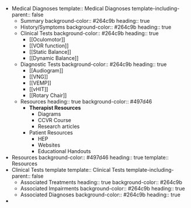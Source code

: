 - Medical Diagnoses
  template:: Medical Diagnoses
  template-including-parent:: false
	- Summary
	  background-color:: #264c9b
	  heading:: true
	- History/Symptoms
	  background-color:: #264c9b
	  heading:: true
	- Clinical Tests
	  background-color:: #264c9b
	  heading:: true
		- [[Oculomotor]]
		- [[VOR function]]
		- [[Static Balance]]
		- [[Dynamic Balance]]
	- Diagnostic Tests
	  background-color:: #264c9b
	  heading:: true
		- [[Audiogram]]
		- [[VNG]]
		- [[VEMP]]
		- [[vHIT]]
		- [[Rotary Chair]]
	- Resources
	  heading:: true
	  background-color:: #497d46
		- **Therapist Resources**
			- Diagrams
			- CCVR Course
			- Research articles
		- Patient Resources
			- HEP
			- Websites
			- Educational Handouts
- Resources
  background-color:: #497d46
  heading:: true
  template:: Resources
- Clinical Tests template
  template:: Clinical Tests
  template-including-parent:: false
	- Associated Treatments
	  heading:: true
	  background-color:: #264c9b
	- Associated Impairments
	  background-color:: #264c9b
	  heading:: true
	- Associated Diagnoses
	  background-color:: #264c9b
	  heading:: true
-